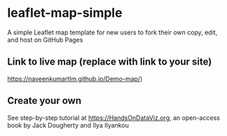 # leaflet-map-simple
A simple Leaflet map template for new users to fork their own copy, edit, and host on GitHub Pages

## Link to live map (replace with link to your site)
https://naveenkumartlm.github.io/Demo-map/)

## Create your own
See step-by-step tutorial at https://HandsOnDataViz.org, an open-access book by Jack Dougherty and Ilya Ilyankou
